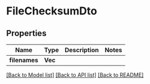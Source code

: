 # FileChecksumDto

## Properties

Name | Type | Description | Notes
------------ | ------------- | ------------- | -------------
**filenames** | **Vec<String>** |  | 

[[Back to Model list]](../README.md#documentation-for-models) [[Back to API list]](../README.md#documentation-for-api-endpoints) [[Back to README]](../README.md)


